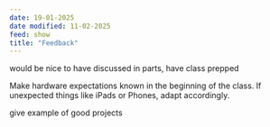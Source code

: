 ```yaml
---
date: 19-01-2025
date modified: 11-02-2025
feed: show
title: "Feedback"
---
```


would be nice to have discussed in parts, have class prepped

Make hardware expectations known in the beginning of the class. If unexpected things like iPads or Phones, adapt accordingly.

give example of good projects